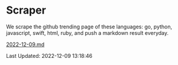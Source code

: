# Scraper

We scrape the github trending page of these languages: go, python, javascript, swift, html, ruby, and push a markdown result everyday.

[2022-12-09.md](https://github.com/henson/Scraper/blob/master/2022-12-09.md)

Last Updated: 2022-12-09 13:18:46